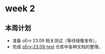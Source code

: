 # week 2

## 本周计划

- 准备 oErv 23.09 相关测试（等待镜像发布）。
- 完成 [oErv-23.09-test](https://github.com/KevinMX/oErv-2309-test) 仓库中各种文档的整理。
